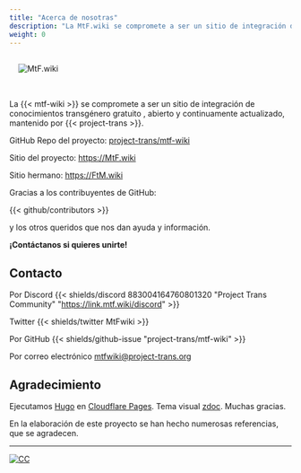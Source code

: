 ```yaml
---
title: "Acerca de nosotras"
description: "La MtF.wiki se compromete a ser un sitio de integración de conocimientos transgénero gratuito , abierto y continuamente actualizado,"
weight: 0
---
```


<link rel="stylesheet" href="https://cdn.jsdelivr.net/npm/bootstrap-icons@1.5.0/font/bootstrap-icons.css">

<img src="/new/mtf-wiki-long.svg" style="background-color:none;border:none;padding:16px 16px 32px" alt="MtF.wiki"/>

La {{< mtf-wiki >}} se compromete a ser un sitio de integración de conocimientos transgénero gratuito , abierto y continuamente actualizado, mantenido por {{< project-trans >}}.

<i class="bi bi-github" aria-label="GitHub"></i> GitHub Repo del proyecto: [project-trans/mtf-wiki](https://github.com/project-trans/MtF-wiki)

<i class="bi bi-link-45deg" aria-label="Website"></i> Sitio del proyecto: <https://MtF.wiki>

Sitio hermano: <https://FtM.wiki>

Gracias a los contribuyentes de GitHub:

{{< github/contributors >}}

y los otros queridos que nos dan ayuda y información.

**¡Contáctanos si quieres unirte!**

## Contacto

Por Discord {{< shields/discord 883004164760801320 "Project Trans Community" "<https://link.mtf.wiki/discord>" >}}

Twitter {{< shields/twitter MtFwiki >}}

Por GitHub {{< shields/github-issue "project-trans/mtf-wiki" >}}

Por correo electrónico <mtfwiki@project-trans.org>

## Agradecimiento

Ejecutamos [Hugo][hugo-url] en [Cloudflare Pages][pages-url]. Tema visual [zdoc][zdoc-url]. Muchas gracias.

En la elaboración de este proyecto se han hecho numerosas referencias, que se agradecen.

---

[![CC](https://i.creativecommons.org/l/by-sa/4.0/88x31.png)](https://creativecommons.org/licenses/by-sa/4.0/)

[hugo-url]: https://github.com/gohugoio/hugo
[zdoc-url]: https://github.com/zzossig/hugo-theme-zdoc
[pages-url]: https://pages.cloudflare.com
